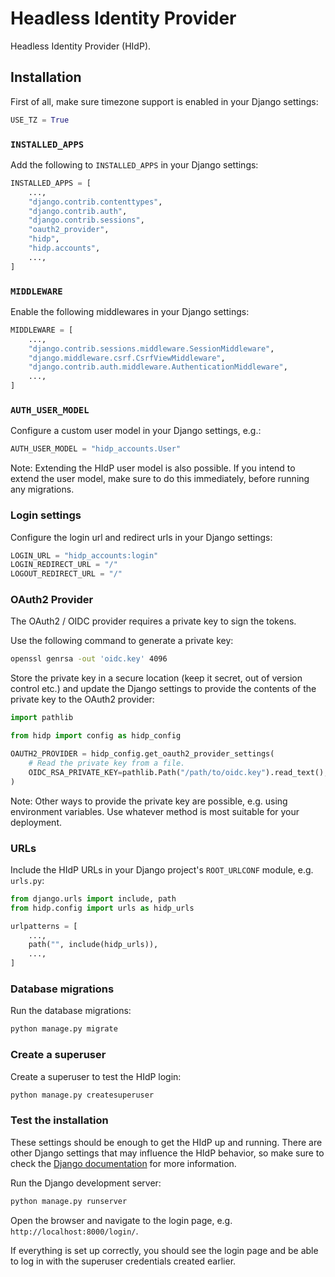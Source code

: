# Headless Identity Provider

Headless Identity Provider (HIdP).

## Installation

First of all, make sure timezone support is enabled in your Django settings:

```python
USE_TZ = True
```

### `INSTALLED_APPS`

Add the following to `INSTALLED_APPS` in your Django settings:

```python
INSTALLED_APPS = [
    ...,
    "django.contrib.contenttypes",
    "django.contrib.auth",
    "django.contrib.sessions",
    "oauth2_provider",
    "hidp",
    "hidp.accounts",
    ...,
]
```

### `MIDDLEWARE`

Enable the following middlewares in your Django settings:

```python
MIDDLEWARE = [
    ...,
    "django.contrib.sessions.middleware.SessionMiddleware",
    "django.middleware.csrf.CsrfViewMiddleware",
    "django.contrib.auth.middleware.AuthenticationMiddleware",
    ...,
]
```

### `AUTH_USER_MODEL`

Configure a custom user model in your Django settings, e.g.:

```python
AUTH_USER_MODEL = "hidp_accounts.User"
```

Note: Extending the HIdP user model is also possible. If you intend to extend the user model, make sure to do this
immediately, before running any migrations.

### Login settings

Configure the login url and redirect urls in your Django settings: 

```python
LOGIN_URL = "hidp_accounts:login"
LOGIN_REDIRECT_URL = "/"
LOGOUT_REDIRECT_URL = "/"
```

### OAuth2 Provider

The OAuth2 / OIDC provider requires a private key to sign the tokens.

Use the following command to generate a private key:

```bash
openssl genrsa -out 'oidc.key' 4096
```

Store the private key in a secure location (keep it secret, out of version control etc.) and update the Django settings
to provide the contents of the private key to the OAuth2 provider:

```python
import pathlib

from hidp import config as hidp_config

OAUTH2_PROVIDER = hidp_config.get_oauth2_provider_settings(
    # Read the private key from a file.
    OIDC_RSA_PRIVATE_KEY=pathlib.Path("/path/to/oidc.key").read_text(),
)
```

Note:
Other ways to provide the private key are possible, e.g. using environment variables.
Use whatever method is most suitable for your deployment.

### URLs

Include the HIdP URLs in your Django project's `ROOT_URLCONF` module, e.g. `urls.py`:

```python
from django.urls import include, path
from hidp.config import urls as hidp_urls

urlpatterns = [
    ...,
    path("", include(hidp_urls)),
    ...,
]
```
 
### Database migrations

Run the database migrations:

```bash
python manage.py migrate
```

### Create a superuser

Create a superuser to test the HIdP login:

```bash
python manage.py createsuperuser
```

### Test the installation

These settings should be enough to get the HIdP up and running. There are other Django settings that may influence the
HIdP behavior, so make sure to check the [Django documentation](https://docs.djangoproject.com/en/stable/) for 
more information.

Run the Django development server:

```bash
python manage.py runserver
```

Open the browser and navigate to the login page, e.g. `http://localhost:8000/login/`.

If everything is set up correctly, you should see the login page and be able to log in with the superuser credentials
created earlier.

